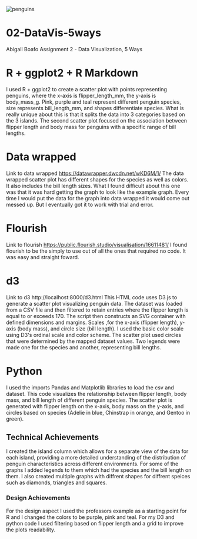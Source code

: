 
![penguins](https://github.com/cs4804-24c/a2-DataVis-5Ways/assets/412089/accc5680-3c77-4d29-9502-d3ff8cd922af)

# 02-DataVis-5ways
Abigail Boafo 
Assignment 2 - Data Visualization, 5 Ways  

# R + ggplot2 + R Markdown
I used R + ggplot2 to create a scatter plot with points representing penguins, where the x-axis is flipper_length_mm, the y-axis is body_mass_g. Pink, purple and teal represent different penguin species, size represents bill_length_mm, and shapes differentiate species. What is really unique about this is that it splits the data into 3 categories based on the 3 islands. The second scatter plot focused on the association between flipper length and body mass for penguins with a specific range of bill lengths. 

# Data wrapped
Link to data wrapped https://datawrapper.dwcdn.net/wKD6M/1/ 
The data wrapped scatter plot has different shapes for the species as well as colors. It also includes the bill length sizes. What I found difficult about this one was that it was hard getting the graph to look like the example graph. Every time I would put the data for the graph into data wrapped it would come out messed up. But I eventually got it to work with trial and error. 

# Flourish
Link to flourish https://public.flourish.studio/visualisation/16611481/
I found flourish to be the simply to use out of all the ones that required no code. It was easy and straight foward.


# d3
Link to d3 http://localhost:8000/d3.html
This HTML code uses D3.js to generate a scatter plot visualizing penguin data. The dataset was loaded from a CSV file and then filtered to retain entries where the flipper length is equal to or exceeds 170. The script then constructs an SVG container with defined dimensions and margins. Scales ,for the x-axis (flipper length), y-axis (body mass), and circle size (bill length). I used the basic color scale  using D3's ordinal scale and color scheme. The scatter plot used circles that were determined by the mapped dataset values. Two legends were made one for the species and another, representing bill lengths.

# Python 
I used the imports Pandas and Matplotlib libraries to load the csv and dataset. This code visualizes the relationship between flipper length, body mass, and bill length of different penguin species. The scatter plot is generated with flipper length on the x-axis, body mass on the y-axis, and circles based on species (Adelie in blue, Chinstrap in orange, and Gentoo in green).

## Technical Achievements
I created the island column which allows for a separate view of the data for each island, providing a more detailed understanding of the distribution of penguin characteristics across different environments. For some of the graphs I added legends to them which had the species and the bill length on them. I also created multiple graphs with diffrent shapes for diffrent speices such as diamonds, triangles and squares.

### Design Achievements
For the design aspect I used the professors example as a starting point for R and I changed the colors to be purple, pink and teal. For my D3 and python code I used filtering based on flipper length and a grid to improve the plots readability.

